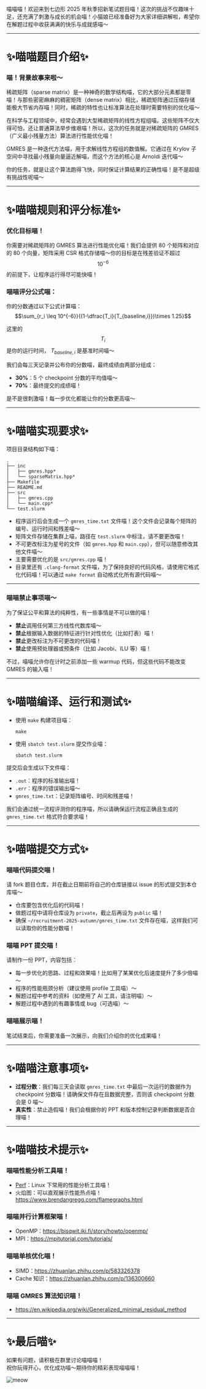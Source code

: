 喵喵喵！欢迎来到七边形 2025 年秋季招新笔试题目喵！这次的挑战不仅趣味十足，还充满了刺激与成长的机会喵！小猫娘已经准备好为大家详细讲解啦，希望你在解题过程中收获满满的快乐与成就感喵～

---

# ✨喵喵题目介绍✨  

### 喵！背景故事来啦～  
稀疏矩阵（sparse matrix）是一种神奇的数学结构喵，它的大部分元素都是零喵！与那些密密麻麻的稠密矩阵（dense matrix）相比，稀疏矩阵通过压缩存储能极大节省内存喵！同时，稀疏的特性也让标准算法在处理时需要特别的优化喵～

在科学与工程领域中，经常会遇到大型稀疏矩阵的线性方程组喵。这些矩阵不仅大得可怕，还让普通算法举步维艰喵！所以，这次的任务就是对稀疏矩阵的 GMRES（广义最小残量方法）算法进行性能优化喵！  

GMRES 是一种迭代方法喵，用于求解线性方程组的数值解。它通过在 Krylov 子空间中寻找最小残量向量逼近解喵，而这个方法的核心是 Arnoldi 迭代喵～

你的任务，就是让这个算法跑得飞快，同时保证计算结果的正确性喵！是不是超级有挑战性呢喵～

---

# ✨喵喵规则和评分标准✨  

### 优化目标喵！  
你需要对稀疏矩阵的 GMRES 算法进行性能优化喵！我们会提供 80 个矩阵和对应的 80 个向量，矩阵采用 CSR 格式存储喵～你的目标是在残差验证不超过 $$10^{-6}$$ 的前提下，让程序运行得尽可能快喵！

### 喵喵评分公式喵：  
你的分数通过以下公式计算喵：  
$$\sum_{r_i \leq 10^{-6}}{(1-\dfrac{T_i}{T_{baseline,i}})\times 1.25}$$ 

这里的 $$T_i$$ 是你的运行时间，
$T_{baseline,i}$ 是基准时间喵～  

我们会每三天记录并公布你的分数喵，最终成绩由两部分组成：  
- **30%**：5 个 checkpoint 分数的平均值喵～  
- **70%**：最终提交的成绩喵！  

是不是很刺激喵！每一步优化都能让你的分数更高喵～

---

# ✨喵喵实现要求✨  

项目目录结构如下喵：  
```
.
├── inc
│   ├── gmres.hpp*
│   └── sparseMatrix.hpp*
├── Makefile
├── README.md
├── src
│   ├── gmres.cpp
│   └── main.cpp*
└── test.slurm
```  

- 程序运行后会生成一个 `gmres_time.txt` 文件喵！这个文件会记录每个矩阵的编号、运行时间和残差喵～  
- 矩阵文件存储在集群上喵，路径在 `test.slurm` 中标注，请不要更改喵！  
- 不可更改标注为星号的文件（如 `gmres.hpp` 和 `main.cpp`），但可以随意修改其他文件喵～  
- 主要需要优化的是 `src/gmres.cpp` 喵！  
- 目录里还有 `.clang-format` 文件喵，为了保持良好的代码风格，请使用它格式化代码喵！可以通过 `make format` 自动格式化所有源代码喵～  

---

### 喵喵禁止事项喵～  
为了保证公平和算法的纯粹性，有一些事情是不可以做的喵！  
- **禁止**调用任何第三方线性代数库喵～  
- **禁止**根据输入数据的特征进行针对性优化（比如打表）喵！  
- **禁止**更改标注为不可更改的代码喵！  
- **禁止**使用预处理器或预条件（比如 Jacobi、ILU 等）喵！  

不过，喵喵允许你在计时之前添加一些 warmup 代码，但这些代码不能改变 GMRES 的输入喵！

---

# ✨喵喵编译、运行和测试✨  

- 使用 `make` 构建项目喵：  
  ```
  make
  ```  

- 使用 `sbatch test.slurm` 提交作业喵：  
  ```
  sbatch test.slurm
  ```  

提交后会生成以下文件喵：  
- `.out`：程序的标准输出喵！  
- `.err`：程序的错误输出喵～  
- `gmres_time.txt`：记录矩阵编号、时间和残差喵！  

我们会通过统一流程评测你的程序喵，所以请确保运行流程正确且生成的 `gmres_time.txt` 格式符合要求喵！

---

# ✨喵喵提交方式✨  

### 喵喵代码提交喵！  
请 fork 题目仓库，并在截止日期前将自己的仓库链接以 issue 的形式提交到本仓库喵～  
- 仓库要包含优化后的代码喵！  
- 做题过程中请将仓库设为 `private`，截止后再设为 `public` 喵！  
- 确保 `~/recruitment-2025-autumn/gmres_time.txt` 文件存在喵，这样我们可以读取你的性能分数喵！  

### 喵喵 PPT 提交喵！  
请制作一份 PPT，内容包括：  
- 每一步优化的思路、过程和效果喵！比如用了某某优化后速度提升了多少倍喵～
- 程序的性能瓶颈分析（建议使用 profile 工具喵）～
- 解题过程中参考的资料（如使用了 AI 工具，请注明喵）～
- 解题过程中遇到的有趣事情或 bug（可选喵）～

### 喵喵展示喵！  
笔试结束后，你需要准备一次展示，向我们介绍你的优化成果喵！  

---

# ✨喵喵注意事项✨  

- **过程分数**：我们每三天会读取 `gmres_time.txt` 中最后一次运行的数据作为 checkpoint 分数喵！请确保文件存在且数据完整，否则该 checkpoint 分数会是 0 喵～
- **真实性**：禁止造假喵！我们会根据你的 PPT 和版本控制记录判断数据是否合理喵！

---

# ✨喵喵技术提示✨  

### 喵喵性能分析工具喵！  
- [Perf](https://www.brendangregg.com/perf.html)：Linux 下常用的性能分析工具喵！  
- 火焰图：可以直观展示性能热点喵！<https://www.brendangregg.com/flamegraphs.html>  

### 喵喵并行计算框架喵！  
- OpenMP：<https://bisqwit.iki.fi/story/howto/openmp/>  
- MPI：<https://mpitutorial.com/tutorials/>  

### 喵喵单核优化喵！  
- SIMD：<https://zhuanlan.zhihu.com/p/583326378>  
- Cache 知识：<https://zhuanlan.zhihu.com/p/136300660>  

### 喵喵 GMRES 算法知识喵！  
- <https://en.wikipedia.org/wiki/Generalized_minimal_residual_method>  

---

# ✨最后喵✨  

如果有问题，请积极在群里讨论喵喵喵！  
祝你玩得开心，优化成功喵～期待你的精彩表现喵喵喵！

![meow](img/meow.jpeg)
